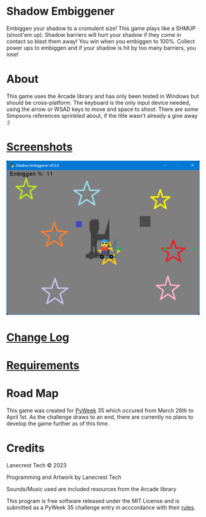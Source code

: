 # Shadow Embiggener

Embiggen your shadow to a cromulent size! This game plays like a SHMUP (shoot'em up). Shadow barriers will hurt your shadow if they come in contact so blast them away! You win when you embiggen to 100%. Collect power ups to embiggen and if your shadow is hit by too many barriers, you lose!

About
=
This game uses the Arcade library and has only been tested in Windows but should be cross-platform. The keyboard is the only input device needed, using the arrow or WSAD keys to move and space to shoot. There are some Simpsons references sprinkled about, if the title wasn't already a give away :)

[Screenshots](/screenshots)
=
![Alt text](/screenshots/v0-5-0_1.png?raw=true "Gameplay")


[Change Log](CHANGELOG.md)
=

[Requirements](requirements.txt)
=

Road Map
=
This game was created for [PyWeek](https://pyweek.org/) 35 which occured from March 26th to April 1st. As the challenge draws to an end, there are currently no plans to develop the game further as of this time.


Credits
=
Lanecrest Tech © 2023

Programming and Artwork by Lanecrest Tech

Sounds/Music used are included resources from the Arcade library

This program is free software released under the MIT License and is submitted as a PyWeek 35 challenge entry in acccordance with their [rules](https://pyweek.readthedocs.io/en/latest/rules.html).
